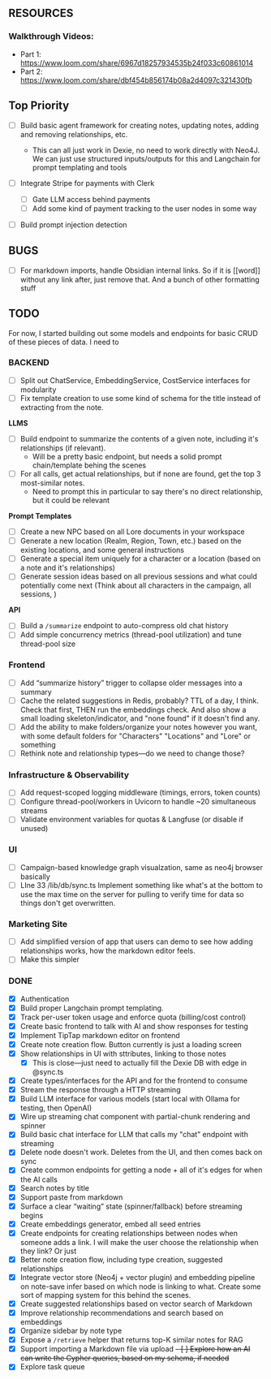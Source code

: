## RESOURCES

### Walkthrough Videos:
- Part 1: https://www.loom.com/share/6967d18257934535b24f033c60861014
- Part 2: https://www.loom.com/share/dbf454b856174b08a2d4097c321430fb

## Top Priority
- [ ] Build basic agent framework for creating notes, updating notes, adding and removing relationships, etc.
  - This can all just work in Dexie, no need to work directly with Neo4J. We can just use structured inputs/outputs for this and Langchain for prompt templating and tools
- [ ] Integrate Stripe for payments with Clerk
  - [ ] Gate LLM access behind payments
  - [ ] Add some kind of payment tracking to the user nodes in some way
- [ ] Build prompt injection detection


## BUGS
- [ ] For markdown imports, handle Obsidian internal links. So if it is [[word]] without any link after, just remove that. And a bunch of other formatting stuff

## TODO

For now, I started building out some models and endpoints for basic CRUD of these pieces of data. I need to 

### BACKEND

- [ ] Split out ChatService, EmbeddingService, CostService interfaces for modularity  
- [ ] Fix template creation to use some kind of schema for the title instead of extracting from the note. 

**LLMS**
- [ ] Build endpoint to summarize the contents of a given note, including it's relationships (if relevant). 
  - Will be a pretty basic endpoint, but needs a solid prompt chain/template behing the scenes
- [ ] For all calls, get actual relationships, but if none are found, get the top 3 most-similar notes. 
  - Need to prompt this in particular to say there's no direct relationship, but it could be relevant

**Prompt Templates**
- [ ] Create a new NPC based on all Lore documents in your workspace
- [ ] Generate a new location (Realm, Region, Town, etc.) based on the existing locations, and some general instructions
- [ ] Generate a special item uniquely for a character or a location (based on a note and it's relationships)
- [ ] Generate session ideas based on all previous sessions and what could potentially come next (Think about all characters in the campaign, all sessions, )

**API**
- [ ] Build a `/summarize` endpoint to auto-compress old chat history
- [ ] Add simple concurrency metrics (thread-pool utilization) and tune thread-pool size  

### Frontend
- [ ] Add “summarize history” trigger to collapse older messages into a summary 
- [ ] Cache the related suggestions in Redis, probably? TTL of a day, I think. Check that first, THEN run the embeddings check. And also show a small loading skeleton/indicator, and "none found" if it doesn't find any. 
- [ ] Add the ability to make folders/organize your notes however you want, with some default folders for "Characters" "Locations" and "Lore" or something
- [ ] Rethink note and relationship types—do we need to change those? 

### Infrastructure & Observability
- [ ] Add request-scoped logging middleware (timings, errors, token counts)  
- [ ] Configure thread-pool/workers in Uvicorn to handle ~20 simultaneous streams  
- [ ] Validate environment variables for quotas & Langfuse (or disable if unused)  

### UI
- [ ] Campaign-based knowledge graph visualzation, same as neo4j browser basically
- [ ] LIne 33 /lib/db/sync.ts Implement something like what's at the bottom to use the max time on the server for pulling to verify time for data so things don't get overwritten.

### Marketing Site
- [ ] Add simplified version of app that users can demo to see how adding relationships works, how the markdown editor feels.
- [ ] Make this simpler

### DONE
- [x] Authentication
- [x] Build proper Langchain prompt templating. 
- [x] Track per-user token usage and enforce quota (billing/cost control) 
- [x] Create basic frontend to talk with AI and show responses for testing
- [x] Implement TipTap markdown editor on frontend
- [x] Create note creation flow. Button currently is just a loading screen
- [x] Show relationships in UI with sttributes, linking to those notes
  - [x] This is close—just need to actually fill the Dexie DB with edge in @sync.ts
- [x] Create types/interfaces for the API and for the frontend to consume
- [x] Stream the response through a HTTP streaming
- [x] Build LLM interface for various models (start local with Ollama for testing, then OpenAI)
- [x] Wire up streaming chat component with partial-chunk rendering and spinner  
- [x] Build basic chat interface for LLM that calls my "chat" endpoint with streaming
- [x] Delete node doesn't work. Deletes from the UI, and then comes back on sync
- [x] Create common endpoints for getting a node + all of it's edges for when the AI calls
- [x] Search notes by title
- [x] Support paste from markdown
- [x] Surface a clear “waiting” state (spinner/fallback) before streaming begins  
- [x] Create embeddings generator, embed all seed entries
- [x] Create endpoints for creating relationships between nodes when someone adds a link. I will make the user choose the relationship when they link? Or just 
- [x] Better note creation flow, including type creation, suggested relationships
- [x] Integrate vector store (Neo4j + vector plugin) and embedding pipeline on note-save  infer based on which node is linking to what. Create some sort of mapping system for this behind the scenes.
- [x] Create suggested relationships based on vector search of Markdown
- [x] Improve relationship recommendations and search based on embeddings
- [x] Organize sidebar by note type
- [x] Expose a `/retrieve` helper that returns top-K similar notes for RAG 
- [x] Support importing a Markdown file via upload
~~- [ ] Explore how an AI can write the Cypher queries, based on my schema, if needed~~
- [x] Explore task queue